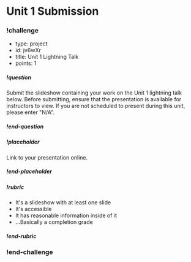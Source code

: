 # Unit 1 Submission

### !challenge

* type: project
* id: jv6wXr
* title: Unit 1 Lightning Talk
* points: 1

##### !question

Submit the slideshow containing your work on the Unit 1 lightning talk below. Before submitting, ensure that the presentation is available for instructors to view. If you are not scheduled to present during this unit, please enter "N/A".

##### !end-question

##### !placeholder

Link to your presentation online.

##### !end-placeholder

##### !rubric

* It's a slideshow with at least one slide
* It's accessible
* It has reasonable information inside of it
* ...Basically a completion grade

##### !end-rubric

### !end-challenge
